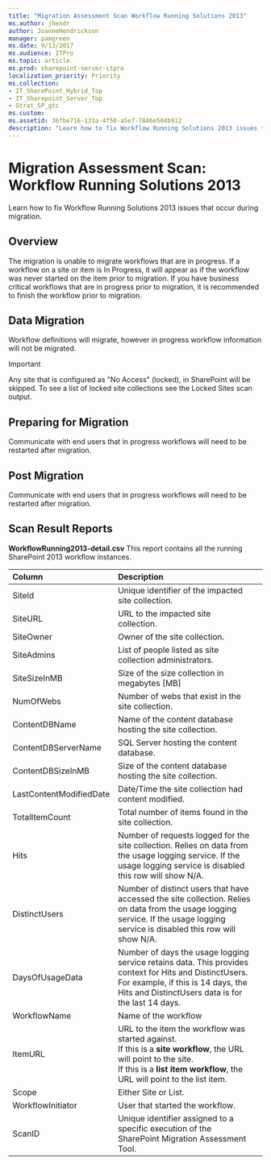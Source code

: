 ```yaml
---
title: "Migration Assessment Scan Workflow Running Solutions 2013"
ms.author: jhendr
author: JoanneHendrickson
manager: pamgreen
ms.date: 9/13/2017
ms.audience: ITPro
ms.topic: article
ms.prod: sharepoint-server-itpro
localization_priority: Priority
ms.collection:
- IT_SharePoint_Hybrid_Top
- IT_Sharepoint_Server_Top
- Strat_SP_gtc
ms.custom:
ms.assetid: 36fbe716-131a-4f50-a5e7-7846e504b912
description: "Learn how to fix Workflow Running Solutions 2013 issues that occur during migration."
---
```


# Migration Assessment Scan: Workflow Running Solutions 2013

Learn how to fix Workflow Running Solutions 2013 issues that occur during migration.
  
## Overview

The migration is unable to migrate workflows that are in progress. If a workflow on a site or item is In Progress, it will appear as if the workflow was never started on the item prior to migration. If you have business critical workflows that are in progress prior to migration, it is recommended to finish the workflow prior to migration.
  
## Data Migration

Workflow definitions will migrate, however in progress workflow information will not be migrated.
  
> [!IMPORTANT]
> Any site that is configured as "No Access" (locked), in SharePoint will be skipped. To see a list of locked site collections see the Locked Sites scan output. 
  
## Preparing for Migration

Communicate with end users that in progress workflows will need to be restarted after migration.
  
## Post Migration

Communicate with end users that in progress workflows will need to be restarted after migration.
  
## Scan Result Reports

 **WorkflowRunning2013-detail.csv** This report contains all the running SharePoint 2013 workflow instances. 
  
|**Column**|**Description**||
|:-----|:-----|:-----|
|SiteId  <br/> |Unique identifier of the impacted site collection.  <br/> ||
|SiteURL  <br/> |URL to the impacted site collection.  <br/> ||
|SiteOwner  <br/> |Owner of the site collection.  <br/> ||
|SiteAdmins  <br/> |List of people listed as site collection administrators.  <br/> ||
|SiteSizeInMB  <br/> |Size of the size collection in megabytes [MB]  <br/> ||
|NumOfWebs  <br/> |Number of webs that exist in the site collection.  <br/> ||
|ContentDBName  <br/> |Name of the content database hosting the site collection.  <br/> ||
|ContentDBServerName  <br/> |SQL Server hosting the content database.  <br/> ||
|ContentDBSizeInMB  <br/> |Size of the content database hosting the site collection.  <br/> ||
|LastContentModifiedDate  <br/> |Date/Time the site collection had content modified.  <br/> |
|TotalItemCount  <br/> |Total number of items found in the site collection.  <br/> |
|Hits  <br/> |Number of requests logged for the site collection. Relies on data from the usage logging service. If the usage logging service is disabled this row will show N/A.  <br/> |
|DistinctUsers  <br/> |Number of distinct users that have accessed the site collection. Relies on data from the usage logging service. If the usage logging service is disabled this row will show N/A.  <br/> |
|DaysOfUsageData  <br/> |Number of days the usage logging service retains data. This provides context for Hits and DistinctUsers. For example, if this is 14 days, the Hits and DistinctUsers data is for the last 14 days.  <br/> |
|WorkflowName  <br/> |Name of the workflow  <br/> ||
|ItemURL  <br/> |URL to the item the workflow was started against.  <br/> If this is a **site workflow**, the URL will point to the site.  <br/> If this is a **list item workflow**, the URL will point to the list item.  <br/> ||
|Scope  <br/> |Either Site or List.  <br/> ||
|WorkflowInitiator  <br/> |User that started the workflow.  <br/> ||
|ScanID  <br/> |Unique identifier assigned to a specific execution of the SharePoint Migration Assessment Tool.  <br/> ||
   

